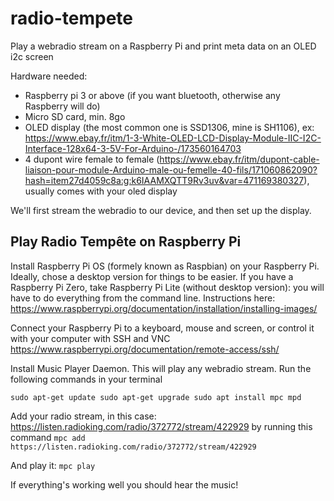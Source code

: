 # radio-tempete
Play a webradio stream on a Raspberry Pi and print meta data on an OLED i2c screen

Hardware needed:
- Raspberry pi 3 or above (if you want bluetooth, otherwise any Raspberry will do)
- Micro SD card, min. 8go
- OLED display (the most common one is SSD1306, mine is SH1106), ex: https://www.ebay.fr/itm/1-3-White-OLED-LCD-Display-Module-IIC-I2C-Interface-128x64-3-5V-For-Arduino-/173560164703
- 4 dupont wire female to female (https://www.ebay.fr/itm/dupont-cable-liaison-pour-module-Arduino-male-ou-femelle-40-fils/171060862090?hash=item27d4059c8a:g:k6IAAMXQTT9Rv3uv&var=471169380327), usually comes with your oled display

We'll first stream the webradio to our device, and then set up the display.



## Play Radio Tempête on Raspberry Pi

Install Raspberry Pi OS (formely known as Raspbian) on your Raspberry Pi. Ideally, chose a desktop version for things to be easier. If you have a Raspberry Pi Zero, take Raspberry Pi Lite (without desktop version): you will have to do everything from the command line. Instructions here: https://www.raspberrypi.org/documentation/installation/installing-images/

Connect your Raspberry Pi to a keyboard, mouse and screen, or control it with your computer with SSH and VNC https://www.raspberrypi.org/documentation/remote-access/ssh/

Install Music Player Daemon. This will play any webradio stream. 
Run the following commands in your terminal
 
 `sudo apt-get update
 sudo apt-get upgrade
 sudo apt install mpc mpd`
 
 Add your radio stream, in this case: https://listen.radioking.com/radio/372772/stream/422929 by running this command
 `mpc add https://listen.radioking.com/radio/372772/stream/422929`
 
 And play it:
  `mpc play`
 
 If everything's working well you should hear the music!
 
